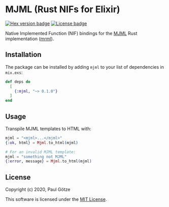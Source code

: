 # MJML (Rust NIFs for Elixir)

[![Hex version badge](https://img.shields.io/hexpm/v/mjml.svg)](https://hex.pm/packages/mjml)
[![License badge](https://img.shields.io/hexpm/l/mjml.svg)](https://github.com/paulgoetze/mjml_nif/blob/main/LICENSE.md)

Native Implemented Function (NIF) bindings for the [MJML](https://mjml.io) Rust implementation ([mrml](https://github.com/jdrouet/mrml)).

## Installation

The package can be installed by adding `mjml` to your list of dependencies in `mix.exs`:

```elixir
def deps do
  [
    {:mjml, "~> 0.1.0"}
  ]
end
```

## Usage

Transpile MJML templates to HTML with: 

```elixir
mjml = "<mjml>...</mjml>"
{:ok, html} = Mjml.to_html(mjml)

# For an invalid MJML template:
mjml = "something not MJML"
{:error, message} = Mjml.to_html(mjml)
```

## License

Copyright (c) 2020, Paul Götze

This software is licensed under the [MIT License](https://github.com/paulgoetze/mjml_nif/blob/main/LICENSE.md).

